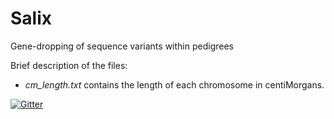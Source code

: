 # Salix

Gene-dropping of sequence variants within pedigrees

Brief description of the files:
* *cm_length.txt* contains the length of each chromosome in centiMorgans.

[![Gitter](https://badges.gitter.im/Join%20Chat.svg)](https://gitter.im/APLevine/Salix?utm_source=badge&utm_medium=badge&utm_campaign=pr-badge&utm_content=badge)
